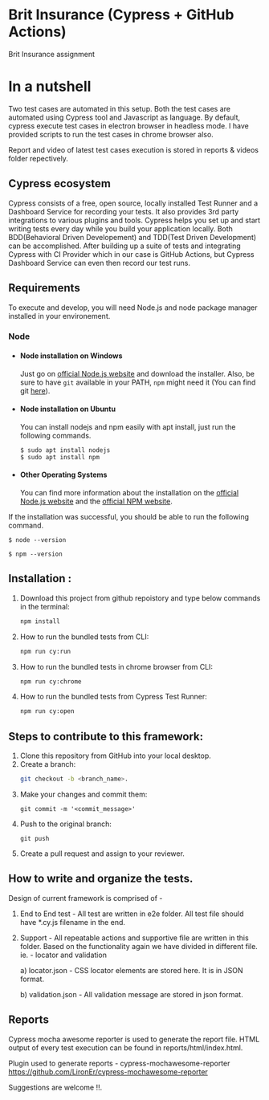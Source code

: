 # Brit Insurance (Cypress + GitHub Actions)
Brit Insurance assignment 
	
# In a nutshell
Two test cases are automated in this setup. Both the test cases are automated using Cypress tool and Javascript as language. By default, cypress execute test cases in electron browser in headless mode. I have provided scripts to run the test cases in chrome browser also.

Report and video of latest test cases execution is stored in reports & videos folder repectively.

## Cypress ecosystem
Cypress consists of a free, open source, locally installed Test Runner and a Dashboard Service for recording your tests. It also provides 3rd party integrations to various plugins and tools.
Cypress helps you set up and start writing tests every day while you build your application locally. Both BDD(Behavioral Driven Developement) and TDD(Test Driven Development) can be accomplished.
After building up a suite of tests and integrating Cypress with CI Provider which in our case is GitHub Actions, but Cypress Dashboard Service can even then record our test runs.

## Requirements

To execute and develop, you will need Node.js and node package manager installed in your environement.

### Node
- #### Node installation on Windows

  Just go on [official Node.js website](https://nodejs.org/) and download the installer.
Also, be sure to have `git` available in your PATH, `npm` might need it (You can find git [here](https://git-scm.com/)).

- #### Node installation on Ubuntu

  You can install nodejs and npm easily with apt install, just run the following commands.

      $ sudo apt install nodejs
      $ sudo apt install npm

- #### Other Operating Systems
  You can find more information about the installation on the [official Node.js website](https://nodejs.org/) and the [official NPM website](https://npmjs.org/).

If the installation was successful, you should be able to run the following command.

    $ node --version
    
    $ npm --version

## Installation :
1. Download this project from github repoistory and type below commands in the terminal: 
	```bash
	npm install
	```
2. How to run the bundled tests from CLI:
	```bash
	npm run cy:run
	```
3. How to run the bundled tests in chrome browser from CLI:
        
	```bash
	npm run cy:chrome
	```
	
4. How to run the bundled tests from Cypress Test Runner:
	```bash
	npm run cy:open
	```

## Steps to contribute to this framework:
1. Clone this repository from GitHub into your local desktop.
2. Create a branch:
	```bash
	git checkout -b <branch_name>.
	```
3. 	Make your changes and commit them:
	```
	git commit -m '<commit_message>'
	```
4. Push to the original branch: 
	```
	git push
	```
5. Create a pull request and assign to your reviewer.

## How to write and organize the tests.
Design of current framework is comprised of -

1. End to End test - All test are written in e2e folder. All test file should have *.cy.js filename in the end.
2. Support - All repeatable actions and supportive file are written in this folder. Based on the functionality again we have divided in different file. ie. - locator and validation 
  
   a) locator.json - CSS locator elements are stored here. It is in JSON format.
   
   b) validation.json - All validation message are stored in json format.

## Reports

Cypress mocha awesome reporter is used to generate the report file. HTML output of every test execution can be found in reports/html/index.html.

Plugin used to generate reports - cypress-mochawesome-reporter https://github.com/LironEr/cypress-mochawesome-reporter


Suggestions are welcome !!.
